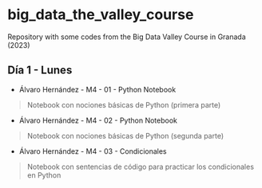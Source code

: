 # big_data_the_valley_course
Repository with some codes from the Big Data Valley Course in Granada (2023)

## Día 1 - Lunes

- Álvaro Hernández - M4 - 01 - Python Notebook
> Notebook con nociones básicas de Python (primera parte)
- Álvaro Hernández - M4 - 02 - Python Notebook
> Notebook con nociones básicas de Python (segunda parte)
- Álvaro Hernández - M4 - 03 - Condicionales
> Notebook con sentencias de código para practicar los condicionales en Python
